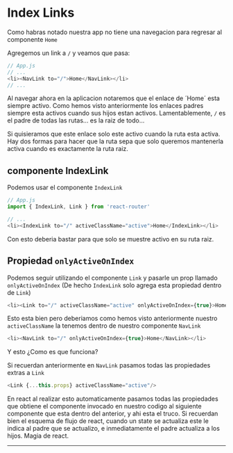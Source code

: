 # Index Links

Como habras notado nuestra app no tiene una navegacion para regresar al componente `Home`

Agregemos un link a `/` y veamos que pasa:

```js
// App.js
// ...
<li><NavLink to="/">Home</NavLink></li>
// ...
```
Al navegar ahora en la aplicacion notaremos que el enlace de ´Home´ esta siempre activo. Como hemos visto anteriormente los enlaces padres siempre esta activos cuando sus hijos estan activos. Lamentablemente, `/` es el padre de todas las rutas... es la raiz de todo...

Si quisieramos que este enlace solo este activo cuando la ruta esta activa. Hay dos formas para hacer que la ruta sepa que solo queremos mantenerla activa cuando es exactamente la ruta raiz.

## componente IndexLink

Podemos usar el componente `IndexLink`

```js
// App.js
import { IndexLink, Link } from 'react-router'

// ...
<li><IndexLink to="/" activeClassName="active">Home</IndexLink></li>
```
Con esto deberia bastar para que solo se muestre activo en su ruta raiz.

## Propiedad `onlyActiveOnIndex`

Podemos seguir utilizando el componente `Link` y pasarle un prop llamado `onlyActiveOnIndex`
(De hecho `IndexLink` solo agrega esta propiedad dentro de `Link`)

```js
<li><Link to="/" activeClassName="active" onlyActiveOnIndex={true}>Home</Link></li>
```
Esto esta bien pero deberiamos como hemos visto anteriormente nuestro `activeClassName` la tenemos dentro de nuestro componente `NavLink`

```js
<li><NavLink to="/" onlyActiveOnIndex={true}>Home</NavLink></li>
```

Y esto ¿Como es que funciona?

Si recuerdan anteriormente en `NavLink` pasamos todas las propiedades extras a `Link`

```js
<Link {...this.props} activeClassName="active"/>
```

En react al realizar esto automaticamente pasamos todas las propiedades que obtiene el componente invocado en nuestro codigo al siguiente componente que esta dentro del anterior, y ahi esta el truco. Si recuerdan bien el esquema de flujo de react, cuando un state se actualiza este le indica al padre que se actualizo, e inmediatamente el padre actualiza a los hijos. Magia de react.

---
